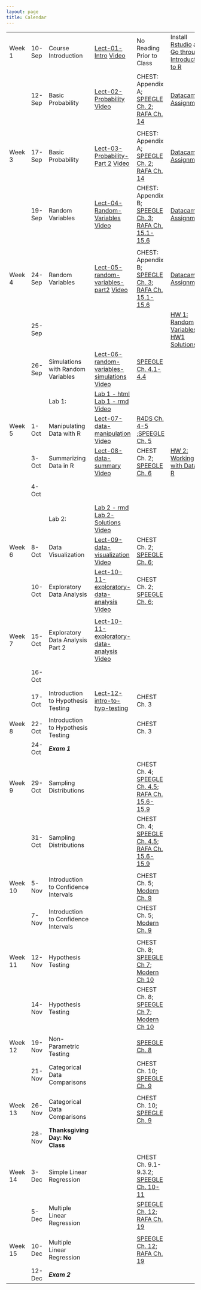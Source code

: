 ```yaml
---
layout: page
title: Calendar
---
```


       

    

<table style="width:100%;">
<colgroup>
    <col width="8%" />
    <col width="8%" />
    <col width="17%" />
    <col width="17%" />
    <col width="17%" />
    <col width="17%" />
    <col width="17%" />
    </colgroup>
</thead><tbody>
<tr>
<td align="left">Week 1</td>
<td align="left">10-Sep</td>
<td align="left">Course Introduction</td>
<td align="left"><a href="../Notes/lect-01-intro.html">Lect-01-Intro</a> <a href="https://vimeo.com/359114175/8b5828601d">Video</a></td>
<td align="left">No Reading Prior to Class</td>
<td align="left">Install <a href="https://www.rstudio.com/products/rstudio/download3/">Rstudio</a> and <a href="https://php-1511-2511.github.io/Introduction-to-R/">Go through Introduction to R</a></td>
<td align="left"></td>
</tr>
<tr>
<td align="left"></td>
<td align="left">12-Sep</td>
<td align="left">Basic Probability</td>
<td align="left"><a href="../Notes/lect-02-probability.html">Lect-02-Probability</a> <a href="https://vimeo.com/359605430/28765378db">Video</a></td>
<td align="left">CHEST: Appendix A; <a href="https://bookdown.org/speegled/foundations-of-statistics/prob.html">SPEEGLE Ch. 2</a>;  <a href="https://rafalab.github.io/dsbook/probability.html">RAFA Ch. 14</a></td>
<td align="left"><a href="../datacamp">Datacamp Assignment</a></td>
<td align="left"></td>
</tr>
<tr>
<td align="left"></td>
<td align="left"></td>
<td align="left"></td>
<td align="left"></td>
<td align="left"></td>
<td align="left"></td>
<td align="left"></td>
</tr>
<tr>
<td align="left">Week 3</td>
<td align="left">17-Sep</td>
<td align="left">Basic Probability</td>
<td align="left"><a href="../Notes/lect-03-probability-part2.html">Lect-03-Probability-Part 2</a> <a href="https://vimeo.com/360947749/ced3773175">Video</a></td>
<td align="left">CHEST: Appendix A; <a href="https://bookdown.org/speegled/foundations-of-statistics/prob.html">SPEEGLE Ch. 2</a>;  <a href="https://rafalab.github.io/dsbook/probability.html">RAFA Ch. 14</a></td>
<td align="left"><a href="../datacamp">Datacamp Assignment</a></td>
<td align="left"></td>
</tr>
<tr>
<td align="left"></td>
<td align="left">19-Sep</td>
<td align="left">Random Variables</td>
<td align="left"><a href="../Notes/lect-04-random-variables.html">Lect-04-Random-Variables</a> <a href="https://vimeo.com/361201132/918618680c">Video</a></td>
<td align="left">CHEST: Appendix B; <a href="https://bookdown.org/speegled/foundations-of-statistics/random-variables.html">SPEEGLE Ch. 3</a>; <a href="https://rafalab.github.io/dsbook/random-variables.html">RAFA Ch. 15.1-15.6</a></td>
<td align="left"><a href="../datacamp">Datacamp Assignment</a></td>
<td align="left"></td>
</tr>
<tr>
<td align="left"></td>
<td align="left"></td>
<td align="left"></td>
<td align="left"></td>
<td align="left"></td>
<td align="left"></td>
<td align="left"></td>
</tr>
<tr>
<td align="left">Week 4</td>
<td align="left">24-Sep</td>
<td align="left">Random Variables</td>
<td align="left"><a href="../Notes/lect-05-random-variables-part2.html">Lect-05-random-variables-part2</a> <a href="https://vimeo.com/362123037/8c070bfaed">Video</a></td>
<td align="left">CHEST: Appendix B; <a href="https://bookdown.org/speegled/foundations-of-statistics/random-variables.html">SPEEGLE Ch. 3</a>; <a href="https://rafalab.github.io/dsbook/random-variables.html">RAFA Ch. 15.1-15.6</a></td>
<td align="left"><a href="../datacamp">Datacamp Assignment</a></td>
<td align="left"></td>
</tr>
<tr>
<td align="left"></td>
<td align="left">25-Sep</td>
<td align="left"></td>
<td align="left"></td>
<td align="left"></td>
<td align="left"><a href="../homework/pages/hw1">HW 1: Random Variables</a>  <a href="../homework/hw1-sol.html">HW1 Solutions</a></td>
<td align="left"></td>
</tr>
<tr>
<td align="left"></td>
<td align="left">26-Sep</td>
<td align="left">Simulations with Random Variables</td>
<td align="left"><a href="../Notes/lect-06-random-variables-simulations.html">Lect-06-random-variables-simulations</a> <a href="https://vimeo.com/362639646/039f38861b">Video</a></td>
<td align="left"><a href="https://bookdown.org/speegled/foundations-of-statistics/simulation-of-random-variables.html">SPEEGLE Ch.  4.1-4.4</a></td>
<td align="left"></td>
<td align="left"><a href="https://www.datacamp.com/courses/importing-cleaning-data-in-r-case-studies">Datacamp Work Due</a></td>
</tr>
<tr>
<td align="left"></td>
<td align="left"></td>
<td align="left">Lab 1:</td>
<td align="left"><a href="../labs/lab1.html">Lab 1 - html</a> <a href="../labs/lab1.Rmd">Lab 1 - rmd</a> <a href="https://vimeo.com/362639601/d210ab3ece">Video</a></td>
<td align="left"></td>
<td align="left"></td>
<td align="left"></td>
</tr>
<tr>
<td align="left">Week 5</td>
<td align="left">1-Oct</td>
<td align="left">Manipulating Data with R</td>
<td align="left"><a href="../Notes/lect-07-data-manipulation.html">Lect-07-data-manipulation</a> <a href="https://vimeo.com/364345127/4efa76cd92">Video</a></td>
<td align="left"><a href="https://r4ds.had.co.nz/workflow-basics.html">R4DS Ch. 4-5</a> ;<a href="https://bookdown.org/speegled/foundations-of-statistics/data-manipulation.html">SPEEGLE Ch. 5</a></td>
<td align="left"></td>
<td align="left"></td>
</tr>
<tr>
<td align="left"></td>
<td align="left">3-Oct</td>
<td align="left">Summarizing Data in R</td>
<td align="left"><a href="../Notes/lect-08-data-summary.html">Lect-08-data-summary</a> <a href="https://vimeo.com/364345233/ff47d73d4c">Video</a></td>
<td align="left">CHEST Ch. 2; <a href="https://bookdown.org/speegled/foundations-of-statistics/ggplot-and-descriptive-statistics.html">SPEEGLE Ch. 6</a></td>
<td align="left"><a href="../homework/pages/hw2">HW 2: Working with Data in R</a></td>
<td align="left"></td>
</tr>
<tr>
<td align="left"></td>
<td align="left">4-Oct</td>
<td align="left"></td>
<td align="left"></td>
<td align="left"></td>
<td align="left"></td>
<td align="left"><a href="../homework/pages/hw1">HW 1 DUE</a> <a href="../homework/hw1-sol.html">HW1 Solutions</a></td>
</tr>
<tr>
<td align="left"></td>
<td align="left"></td>
<td align="left">Lab 2:</td>
<td align="left"><a href="../labs/lab2.Rmd">Lab 2 - rmd</a> <a href="../labs.lab2-sol.html">Lab 2- Solutions</a> <a href="https://vimeo.com/user52646642/review/365407058/0c86d41c24">Video</a></td>
<td align="left"></td>
<td align="left"></td>
<td align="left"></td>
</tr>
<tr>
<td align="left">Week 6</td>
<td align="left">8-Oct</td>
<td align="left">Data Visualization</td>
<td align="left"><a href="../Notes/lect-09-data-visualization.html">Lect-09-data-visualization</a> <a href="https://vimeo.com/365077519/11291d9244">Video</a></td>
<td align="left">CHEST Ch. 2; <a href="https://bookdown.org/speegled/foundations-of-statistics/ggplot-and-descriptive-statistics.html">SPEEGLE Ch. 6</a>;</td>
<td align="left"></td>
<td align="left"></td>
</tr>
<tr>
<td align="left"></td>
<td align="left">10-Oct</td>
<td align="left">Exploratory Data Analysis</td>
<td align="left"><a href="../Notes/lect-10-11-exploratory-data-analysis">Lect-10-11-exploratory-data-analysis</a> <a href="https://vimeo.com/366483044/16d76eb6ab">Video</a></td>
<td align="left">CHEST Ch. 2; <a href="https://bookdown.org/speegled/foundations-of-statistics/ggplot-and-descriptive-statistics.html">SPEEGLE Ch. 6</a>;</td>
<td align="left"></td>
<td align="left"></td>
</tr>
<tr>
<td align="left"></td>
<td align="left"></td>
<td align="left"></td>
<td align="left"></td>
<td align="left"></td>
<td align="left"></td>
<td align="left"></td>
</tr>
<tr>
<td align="left">Week 7</td>
<td align="left">15-Oct</td>
<td align="left">Exploratory Data Analysis Part 2</td>
<td align="left"><a href="../Notes/lect-10-11-exploratory-data-analysis">Lect-10-11-exploratory-data-analysis</a> <a href="https://vimeo.com/366539994/094b42dc5a">Video</a></td>
<td align="left"></td>
<td align="left"></td>
<td align="left"></td>
</tr>
<tr>
<td align="left"></td>
<td align="left">16-Oct</td>
<td align="left"></td>
<td align="left"></td>
<td align="left"></td>
<td align="left"></td>
<td align="left"><a href="../homework/pages/hw2">HW 2 DUE</a> <a href="../homework/hw2-sol.html">HW2 Solutions</a></td>
</tr>
<tr>
<td align="left"></td>
<td align="left">17-Oct</td>
<td align="left">Introduction to Hypothesis Testing</td>
<td align="left"><a href="../Notes/lect-12-intro-to-hyp-testing.html">Lect-12-intro-to-hyp-testing</a></td>
<td align="left">CHEST Ch. 3</td>
<td align="left"></td>
<td align="left"></td>
</tr>
<tr>
<td align="left"></td>
<td align="left"></td>
<td align="left"></td>
<td align="left"></td>
<td align="left"></td>
<td align="left"></td>
<td align="left"></td>
</tr>
<tr>
<td align="left">Week 8</td>
<td align="left">22-Oct</td>
<td align="left">Introduction to Hypothesis Testing</td>
<td align="left"></td>
<td align="left">CHEST Ch. 3</td>
<td align="left"></td>
<td align="left"></td>
</tr>
<tr>
<td align="left"></td>
<td align="left">24-Oct</td>
<td align="left"><strong><em>Exam 1</em></strong></td>
<td align="left"></td>
<td align="left"></td>
<td align="left"></td>
<td align="left"></td>
</tr>
<tr>
<td align="left"></td>
<td align="left"></td>
<td align="left"></td>
<td align="left"></td>
<td align="left"></td>
<td align="left"></td>
<td align="left"></td>
</tr>
<tr>
<td align="left">Week 9</td>
<td align="left">29-Oct</td>
<td align="left">Sampling Distributions</td>
<td align="left"></td>
<td align="left">CHEST Ch. 4;  <a href="https://bookdown.org/speegled/foundations-of-statistics/simulation-of-random-variables.html">SPEEGLE Ch.  4.5</a>; <a href="https://rafalab.github.io/dsbook/random-variables.html">RAFA Ch. 15.6-15.9</a></td>
<td align="left"></td>
<td align="left"></td>
</tr>
<tr>
<td align="left"></td>
<td align="left">31-Oct</td>
<td align="left">Sampling Distributions</td>
<td align="left"></td>
<td align="left">CHEST Ch. 4;  <a href="https://bookdown.org/speegled/foundations-of-statistics/simulation-of-random-variables.html">SPEEGLE Ch.  4.5</a>; <a href="https://rafalab.github.io/dsbook/random-variables.html">RAFA Ch. 15.6-15.9</a></td>
<td align="left"></td>
<td align="left"></td>
</tr>
<tr>
<td align="left"></td>
<td align="left"></td>
<td align="left"></td>
<td align="left"></td>
<td align="left"></td>
<td align="left"></td>
<td align="left"></td>
</tr>
<tr>
<td align="left">Week 10</td>
<td align="left">5-Nov</td>
<td align="left">Introduction to Confidence Intervals</td>
<td align="left"></td>
<td align="left">CHEST Ch. 5; <a href="https://moderndive.com/9-confidence-intervals.html">Modern Ch. 9</a></td>
<td align="left"></td>
<td align="left"></td>
</tr>
<tr>
<td align="left"></td>
<td align="left">7-Nov</td>
<td align="left">Introduction to Confidence Intervals</td>
<td align="left"></td>
<td align="left">CHEST Ch. 5; <a href="https://moderndive.com/9-confidence-intervals.html">Modern Ch. 9</a></td>
<td align="left"></td>
<td align="left"></td>
</tr>
<tr>
<td align="left"></td>
<td align="left"></td>
<td align="left"></td>
<td align="left"></td>
<td align="left"></td>
<td align="left"></td>
<td align="left"></td>
</tr>
<tr>
<td align="left">Week 11</td>
<td align="left">12-Nov</td>
<td align="left">Hypothesis Testing</td>
<td align="left"></td>
<td align="left">CHEST Ch. 8; <a href="https://bookdown.org/speegled/foundations-of-statistics/HTCI.html">SPEEGLE Ch 7</a>; <a href="https://moderndive.com/10-hypothesis-testing.html">Modern Ch 10</a></td>
<td align="left"></td>
<td align="left"></td>
</tr>
<tr>
<td align="left"></td>
<td align="left">14-Nov</td>
<td align="left">Hypothesis Testing</td>
<td align="left"></td>
<td align="left">CHEST Ch. 8; <a href="https://bookdown.org/speegled/foundations-of-statistics/HTCI.html">SPEEGLE Ch 7</a>; <a href="https://moderndive.com/10-hypothesis-testing.html">Modern Ch 10</a></td>
<td align="left"></td>
<td align="left"></td>
</tr>
<tr>
<td align="left"></td>
<td align="left"></td>
<td align="left"></td>
<td align="left"></td>
<td align="left"></td>
<td align="left"></td>
<td align="left"></td>
</tr>
<tr>
<td align="left">Week 12</td>
<td align="left">19-Nov</td>
<td align="left">Non-Parametric Testing</td>
<td align="left"></td>
<td align="left"><a href="https://bookdown.org/speegled/foundations-of-statistics/RBT.html">SPEEGLE Ch. 8</a></td>
<td align="left"></td>
<td align="left"></td>
</tr>
<tr>
<td align="left"></td>
<td align="left">21-Nov</td>
<td align="left">Categorical Data Comparisons</td>
<td align="left"></td>
<td align="left">CHEST Ch. 10; <a href="https://bookdown.org/speegled/foundations-of-statistics/tabular-data.html">SPEEGLE Ch. 9</a></td>
<td align="left"></td>
<td align="left"></td>
</tr>
<tr>
<td align="left"></td>
<td align="left"></td>
<td align="left"></td>
<td align="left"></td>
<td align="left"></td>
<td align="left"></td>
<td align="left"></td>
</tr>
<tr>
<td align="left">Week 13</td>
<td align="left">26-Nov</td>
<td align="left">Categorical Data Comparisons</td>
<td align="left"></td>
<td align="left">CHEST Ch. 10; <a href="https://bookdown.org/speegled/foundations-of-statistics/tabular-data.html">SPEEGLE Ch. 9</a></td>
<td align="left"></td>
<td align="left"></td>
</tr>
<tr>
<td align="left"></td>
<td align="left">28-Nov</td>
<td align="left"><strong>Thanksgiving Day: No Class</strong></td>
<td align="left"></td>
<td align="left"></td>
<td align="left"></td>
<td align="left"></td>
</tr>
<tr>
<td align="left"></td>
<td align="left"></td>
<td align="left"></td>
<td align="left"></td>
<td align="left"></td>
<td align="left"></td>
<td align="left"></td>
</tr>
<tr>
<td align="left">Week 14</td>
<td align="left">3-Dec</td>
<td align="left">Simple Linear Regression</td>
<td align="left"></td>
<td align="left">CHEST Ch. 9.1-9.3.2; <a href="https://bookdown.org/speegled/foundations-of-statistics/SimpleReg.html">SPEEGLE Ch. 10-11</a></td>
<td align="left"></td>
<td align="left"></td>
</tr>
<tr>
<td align="left"></td>
<td align="left">5-Dec</td>
<td align="left">Multiple Linear Regression</td>
<td align="left"></td>
<td align="left"><a href="https://bookdown.org/speegled/foundations-of-statistics/multiple-regression.html">SPEEGLE Ch. 12</a>; <a href="https://rafalab.github.io/dsbook/linear-models.html">RAFA Ch. 19</a></td>
<td align="left"></td>
<td align="left"></td>
</tr>
<tr>
<td align="left"></td>
<td align="left"></td>
<td align="left"></td>
<td align="left"></td>
<td align="left"></td>
<td align="left"></td>
<td align="left"></td>
</tr>
<tr>
<td align="left">Week 15</td>
<td align="left">10-Dec</td>
<td align="left">Multiple Linear Regression</td>
<td align="left"></td>
<td align="left"><a href="https://bookdown.org/speegled/foundations-of-statistics/multiple-regression.html">SPEEGLE Ch. 12</a>; <a href="https://rafalab.github.io/dsbook/linear-models.html">RAFA Ch. 19</a></td>
<td align="left"></td>
<td align="left"></td>
</tr>
<tr>
<td align="left"></td>
<td align="left">12-Dec</td>
<td align="left"><strong><em>Exam 2</em></strong></td>
<td align="left"></td>
<td align="left"></td>
<td align="left"></td>
<td align="left"></td>
</tr>
</tbody></table>